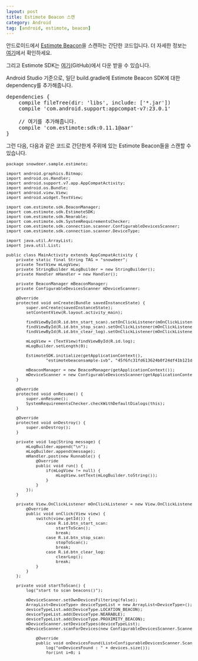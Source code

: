 ```yaml
---
layout: post
title: Estimote Beacon 스캔
category: Android
tag: [android, estimote, beacon]
---
```


안드로이드에서 [Estimote Beacon](http://estimote.com/)을 스캔하는 간단한 코드입니다.
더 자세한 정보는 [여기](http://developer.estimote.com/)에서 확인하세요.

그리고 Estimote SDK는 [여기](https://github.com/Estimote/Android-SDK)(GitHub)에서 다운 받을 수 있습니다.

Android Studio 기준으로, 일단 build.gradle에 Estimote Beacon SDK에 대한 dependency를 추가해줍니다.

<pre class="prettyprint">
dependencies {
    compile fileTree(dir: 'libs', include: ['*.jar'])
    compile 'com.android.support:appcompat-v7:23.0.1'

    // 여기를 추가해줍니다.
    compile 'com.estimote:sdk:0.11.1@aar'
}
</pre>

그런 다음, 다음과 같은 코드로 간단한게 주위에 있는 Estimote Beacon들을 스캔할 수 있습니다.



<pre class="prettyprint" style="font-size:0.8em;">
package snowdeer.sample.estimote;

import android.graphics.Bitmap;
import android.os.Handler;
import android.support.v7.app.AppCompatActivity;
import android.os.Bundle;
import android.view.View;
import android.widget.TextView;

import com.estimote.sdk.BeaconManager;
import com.estimote.sdk.EstimoteSDK;
import com.estimote.sdk.Nearable;
import com.estimote.sdk.SystemRequirementsChecker;
import com.estimote.sdk.connection.scanner.ConfigurableDevicesScanner;
import com.estimote.sdk.connection.scanner.DeviceType;

import java.util.ArrayList;
import java.util.List;

public class MainActivity extends AppCompatActivity {
    private static final String TAG = "snowdeer";
    private TextView mLogView;
    private StringBuilder mLogBuilder = new StringBuilder();
    private Handler mHandler = new Handler();

    private BeaconManager mBeaconManager;
    private ConfigurableDevicesScanner mDeviceScanner;

    @Override
    protected void onCreate(Bundle savedInstanceState) {
        super.onCreate(savedInstanceState);
        setContentView(R.layout.activity_main);

        findViewById(R.id.btn_start_scan).setOnClickListener(mOnClickListener);
        findViewById(R.id.btn_stop_scan).setOnClickListener(mOnClickListener);
        findViewById(R.id.btn_clear_log).setOnClickListener(mOnClickListener);

        mLogView = (TextView)findViewById(R.id.log);
        mLogBuilder.setLength(0);

        EstimoteSDK.initialize(getApplicationContext(),
                "estimotebeaconsample-ivb", "45f6fc31fd613624b0f24df41b121db6");

        mBeaconManager = new BeaconManager(getApplicationContext());
        mDeviceScanner = new ConfigurableDevicesScanner(getApplicationContext());
    }

    @Override
    protected void onResume() {
        super.onResume();
        SystemRequirementsChecker.checkWithDefaultDialogs(this);
    }

    @Override
    protected void onDestroy() {
        super.onDestroy();
    }

    private void log(String message) {
        mLogBuilder.append("\n");
        mLogBuilder.append(message);
        mHandler.post(new Runnable() {
            @Override
            public void run() {
                if(mLogView != null) {
                    mLogView.setText(mLogBuilder.toString());
                }
            }
        });
    }

    private View.OnClickListener mOnClickListener = new View.OnClickListener() {
        @Override
        public void onClick(View view) {
            switch(view.getId()) {
                case R.id.btn_start_scan:
                    startToScan();
                    break;
                case R.id.btn_stop_scan:
                    stopToScan();
                    break;
                case R.id.btn_clear_log:
                    clearLog();
                    break;
            }
        }
    };

    private void startToScan() {
        log("start to scan beacons()");

        mDeviceScanner.setOwnDevicesFiltering(false);
        ArrayList&lt;DeviceType&gt; deviceTypeList = new ArrayList&lt;DeviceType&gt;();
        deviceTypeList.add(DeviceType.LOCATION_BEACON);
        deviceTypeList.add(DeviceType.NEARABLE);
        deviceTypeList.add(DeviceType.PROXIMITY_BEACON);
        mDeviceScanner.setDeviceTypes(deviceTypeList);
        mDeviceScanner.scanForDevices(new ConfigurableDevicesScanner.ScannerCallback() {

            @Override
            public void onDevicesFound(List&lt;ConfigurableDevicesScanner.ScanResultItem&gt; devices) {
                log("onDevicesFound : " + devices.size());
                for(int i=0; i<devices.size(); i++) {
                    ConfigurableDevicesScanner.ScanResultItem item = devices.get(i);
                    log((i+1) + ". Device ID : " + item.device.deviceId);
                    log("  - Device Type : " + item.device.type);
                    log("  - RSSI : " + item.rssi);
               }

                log("");
            }
        });
    }

    private void stopToScan() {
        log("stop to scan beacons()");
        mDeviceScanner.stopScanning();
    }

    private void clearLog() {
        mLogBuilder.setLength(0);
        mLogView.setText("");
    }
}

</pre>